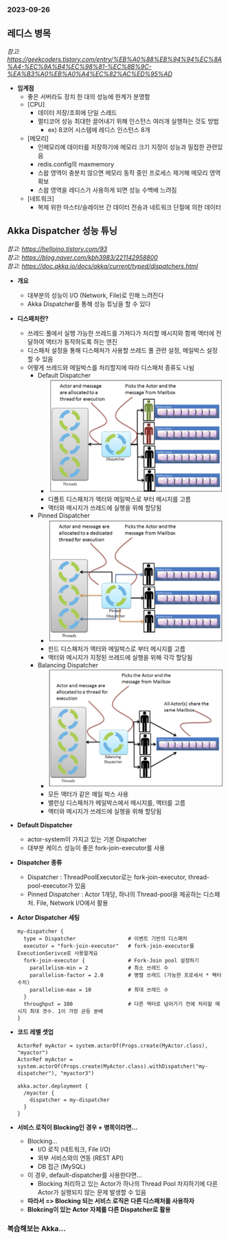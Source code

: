 ### 2023-09-26

## 레디스 병목
*참고: https://geekcoders.tistory.com/entry/%EB%A0%88%EB%94%94%EC%8A%A4-%EC%9A%B4%EC%98%81-%EC%8B%9C-%EA%B3%A0%EB%A0%A4%EC%82%AC%ED%95%AD*
- **임계점**
  - 좋은 서버라도 장치 한 대의 성능에 한계가 분명함
  - [CPU]
    - 데이터 저장/조회에 단일 스레드 
    - 멀티코어 성능 최대한 끌어내기 위해 인스턴스 여러개 실행하는 것도 방법
      - ex) 8코어 시스템에 레디스 인스턴스 8개
  - [메모리]
    - 인메모리에 데이터를 저장하기에 메모리 크기 지정이 성능과 밀접한 관련있음
    - redis.config의 maxmemory
    - 스왑 영역이 충분치 않으면 메모리 동작 중인 프로세스 제거해 메모리 영역 확보
    - 스왑 영역을 레디스가 사용하게 되면 성능 수백배 느려짐
  - [네트워크]
    - 복제 위한 마스터/슬레이브 간 데이터 전송과 네트워크 단절에 의한 데이터 

## Akka Dispatcher 성능 튜닝
*참고: https://helloino.tistory.com/93*  
*참고: https://blog.naver.com/kbh3983/221142958800*  
*참고: https://doc.akka.io/docs/akka/current/typed/dispatchers.html*  
- **개요**
  - 대부분의 성능이 I/O (Network, File)로 인해 느려진다
  - Akka Dispatcher를 통해 성능 튜닝을 할 수 있다

- **디스패처란?**
  - 쓰레드 풀에서 실행 가능한 쓰레드를 가져다가 처리할 메시지와 함께 액터에 전달하여 액터가 동작하도록 하는 엔진
  - 디스패처 설정을 통해 디스패처가 사용할 쓰레드 풀 관련 설정, 메일박스 설정 할 수 있음
  - 어떻게 쓰레드와 메일박스를 처리할지에 따라 디스패처 종류도 나뉨
    - Default Dispatcher
      - ![](../images/2023-09-26-default-dispatcher.png)
      - 디폴트 디스패처가 액터와 메일박스로 부터 메시지를 고름
      - 액터와 메시지가 쓰레드에 실행을 위해 할당됨
    - Pinned Dispatcher
      - ![](../images/2023-09-26-pinned-dispatcher.png)
      - 핀드 디스패처가 액터와 메일박스로 부터 메시지를 고름
      - 액터와 메시지가 지정된 쓰레드에 실행을 위해 각각 할당됨
    - Balancing Dispatcher
      - ![](../images/2023-09-26-balancing-dispatcher.png)
      - 모든 액터가 같은 메일 박스 사용
      - 밸런싱 디스패처가 메일박스에서 메시지를, 액터를 고름
      - 액터와 메시지가 쓰레드에 실행을 위해 할당됨

- **Default Dispatcher**
  - actor-system이 가지고 있는 기본 Dispatcher
  - 대부분 케이스 성능이 좋은 fork-join-executor를 사용

- **Dispatcher 종류**
  - Dispatcher : ThreadPoolExecutor로는 fork-join-executor, thread-pool-executor가 있음
  - Pinned Dispatcher : Actor 1개당, 하나의 Thread-pool을 제공하는 디스패처. File, Network I/O에서 활용

- **Actor Dispatcher 세팅**
  ```
  my-dispatcher {
    type = Dispatcher                 # 이벤트 기반의 디스패처
    executor = "fork-join-executor"   # fork-join-executor를 ExecutionSerivce로 사용할게요
    fork-join-executor {              # Fork-Join pool 설정하기
      parallelism-min = 2             # 최소 쓰레드 수
      parallelism-factor = 2.0        # 병렬 쓰레드 (가능한 프로세서 * 팩터 수치)
      parallelism-max = 10            # 최대 쓰레드 수
    }
    throughput = 100                  # 다른 액터로 넘어가기 전에 처리할 메시지 최대 갯수. 1이 가장 균등 분배
  }
  ```
  
- **코드 레벨 셋업**
  ```
  ActorRef myActor = system.actorOf(Props.create(MyActor.class), "myactor")
  ActorRef myActor = system.actorOf(Props.create(MyActor.class).withDispatcher("my-dispatcher"), "myactor3")
  ```
  ```
  akka.actor.deployment {
    /myactor {
      dispatcher = my-dispatcher
    }
  }
  ```
  
- **서비스 로직이 Blocking인 경우 + 병목이라면...**
  - Blocking...
    - I/O 로직 (네트워크, File I/O)
    - 외부 서비스와의 연동 (REST API)
    - DB 접근 (MySQL)
  - 이 경우, default-dispatcher를 사용한다면...
    - Blocking 처리하고 있는 Actor가 하나의 Thread Pool 차지하기에 다른 Actor가 실행되지 않는 문제 발생할 수 있음
  - **따라서 => Blocking 되는 서비스 로직은 다른 디스패처를 사용하자**
  - **Blokcing이 있는 Actor 자체를 다른 Dispatcher로 활용**

### 복습해보는 Akka...
